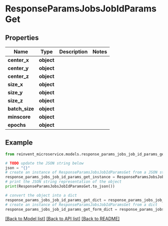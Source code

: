 # ResponseParamsJobsJobIdParamsGet


## Properties

Name | Type | Description | Notes
------------ | ------------- | ------------- | -------------
**center_x** | **object** |  | 
**center_y** | **object** |  | 
**center_z** | **object** |  | 
**size_x** | **object** |  | 
**size_y** | **object** |  | 
**size_z** | **object** |  | 
**batch_size** | **object** |  | 
**minscore** | **object** |  | 
**epochs** | **object** |  | 

## Example

```python
from reinvent_microservice.models.response_params_jobs_job_id_params_get import ResponseParamsJobsJobIdParamsGet

# TODO update the JSON string below
json = "{}"
# create an instance of ResponseParamsJobsJobIdParamsGet from a JSON string
response_params_jobs_job_id_params_get_instance = ResponseParamsJobsJobIdParamsGet.from_json(json)
# print the JSON string representation of the object
print(ResponseParamsJobsJobIdParamsGet.to_json())

# convert the object into a dict
response_params_jobs_job_id_params_get_dict = response_params_jobs_job_id_params_get_instance.to_dict()
# create an instance of ResponseParamsJobsJobIdParamsGet from a dict
response_params_jobs_job_id_params_get_form_dict = response_params_jobs_job_id_params_get.from_dict(response_params_jobs_job_id_params_get_dict)
```
[[Back to Model list]](../README.md#documentation-for-models) [[Back to API list]](../README.md#documentation-for-api-endpoints) [[Back to README]](../README.md)


